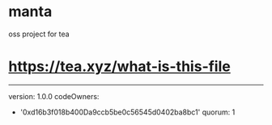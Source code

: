 # manta
oss project for tea
# https://tea.xyz/what-is-this-file
---
version: 1.0.0
codeOwners:
  - '0xd16b3f018b400Da9ccb5be0c56545d0402ba8bc1'
quorum: 1
